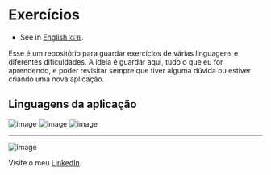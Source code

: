  # **Exercícios**

 - See in [English 🇬🇧](./README-en-US.md).

Esse é um repositório para guardar exercícios de várias linguagens e diferentes dificuldades.
A ideia é guardar aqui, tudo o que eu for aprendendo, e poder revisitar sempre que tiver alguma dúvida ou estiver criando uma nova aplicação.

 ## Linguagens da aplicação
 
![image](https://img.shields.io/badge/JavaScript-F7DF1E?style=for-the-badge&logo=javascript&logoColor=black) 
![image](https://img.shields.io/badge/HTML5-E34F26?style=for-the-badge&logo=html5&logoColor=white)
![image](https://img.shields.io/badge/CSS3-1572B6?style=for-the-badge&logo=css3&logoColor=white)
   
***
 ![image](https://img.shields.io/badge/LinkedIn-0077B5?style=for-the-badge&logo=linkedin&logoColor=white) 
 
 Visite o meu [LinkedIn](https://www.linkedin.com/in/nathan-de-souza-silva-firmo/). 


